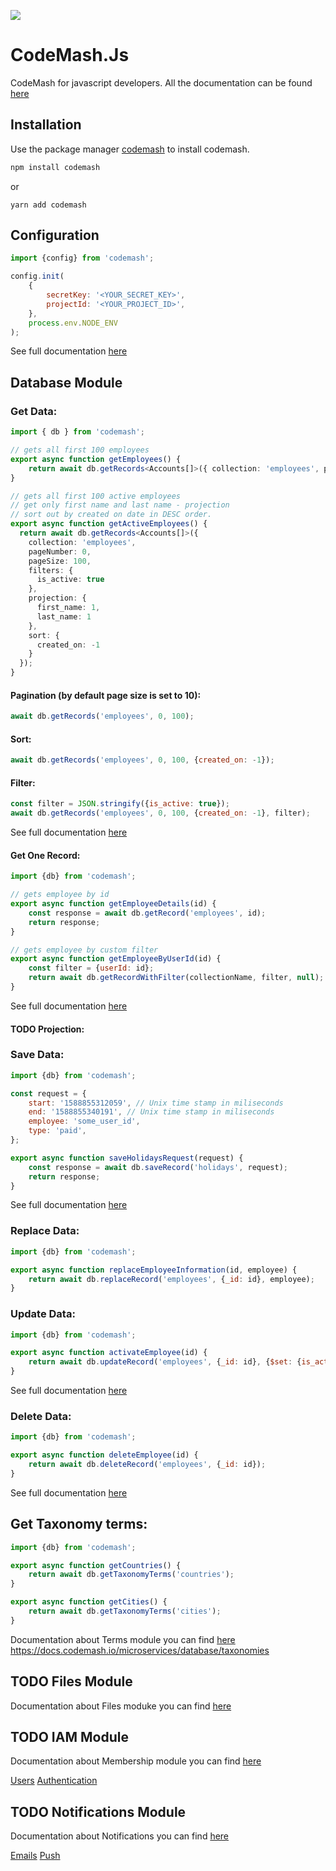 ![](https://github.com/codemash-io/CodeMash.Js/workflows/CI/badge.svg?branch=master&event=push)

# CodeMash.Js

CodeMash for javascript developers. All the documentation can be found [here](https://docs.codemash.io)

## Installation

Use the package manager [codemash](https://docs.codemash.io/get-started/install-codemash#install-codemash-via-npm) to install codemash.

```bash
npm install codemash
```

or 

```
yarn add codemash
```

## Configuration

```js
import {config} from 'codemash';

config.init(
	{
		secretKey: '<YOUR_SECRET_KEY>',
		projectId: '<YOUR_PROJECT_ID>',
	},
	process.env.NODE_ENV
);
```

See full documentation [here](https://docs.codemash.io/get-started/set-up-api-keys#storing-tokens)

## Database Module

### Get Data:

```ts
import { db } from 'codemash';

// gets all first 100 employees
export async function getEmployees() {
	return await db.getRecords<Accounts[]>({ collection: 'employees', pageNumber: 0, pageSize: 100 });
}

// gets all first 100 active employees
// get only first name and last name - projection
// sort out by created on date in DESC order.
export async function getActiveEmployees() {
  return await db.getRecords<Accounts[]>({
    collection: 'employees',
    pageNumber: 0,
    pageSize: 100,
    filters: {
      is_active: true
    },
    projection: {
      first_name: 1,
      last_name: 1
    },
    sort: {
      created_on: -1
    }
  });
}
```

#### Pagination (by default page size is set to 10):

```js
await db.getRecords('employees', 0, 100);
```

#### Sort:

```js
await db.getRecords('employees', 0, 100, {created_on: -1});
```

#### Filter:

```js
const filter = JSON.stringify({is_active: true});
await db.getRecords('employees', 0, 100, {created_on: -1}, filter);
```

See full documentation [here](https://docs.codemash.io/microservices/database/collections-api/find)

#### Get One Record:

```js
import {db} from 'codemash';

// gets employee by id
export async function getEmployeeDetails(id) {
	const response = await db.getRecord('employees', id);
	return response;
}

// gets employee by custom filter
export async function getEmployeeByUserId(id) {
	const filter = {userId: id};
	return await db.getRecordWithFilter(collectionName, filter, null);
}
```

See full documentation [here](https://docs.codemash.io/microservices/database/collections-api/find-one)

#### TODO Projection:

### Save Data:

```js
import {db} from 'codemash';

const request = {
	start: '1588855312059', // Unix time stamp in miliseconds
	end: '1588855340191', // Unix time stamp in miliseconds
	employee: 'some_user_id',
	type: 'paid',
};

export async function saveHolidaysRequest(request) {
	const response = await db.saveRecord('holidays', request);
	return response;
}
```

See full documentation [here](https://docs.codemash.io/microservices/database/collections-api/insert)

### Replace Data:

```js
import {db} from 'codemash';

export async function replaceEmployeeInformation(id, employee) {
	return await db.replaceRecord('employees', {_id: id}, employee);
}
```

### Update Data:

```js
import {db} from 'codemash';

export async function activateEmployee(id) {
	return await db.updateRecord('employees', {_id: id}, {$set: {is_active: 1}});
}
```

See full documentation [here](https://docs.codemash.io/microservices/database/collections-api/update)

### Delete Data:

```js
import {db} from 'codemash';

export async function deleteEmployee(id) {
	return await db.deleteRecord('employees', {_id: id});
}
```

See full documentation [here](https://docs.codemash.io/microservices/database/collections-api/delete)

## Get Taxonomy terms:

```js
import {db} from 'codemash';

export async function getCountries() {
	return await db.getTaxonomyTerms('countries');
}

export async function getCities() {
	return await db.getTaxonomyTerms('cities');
}
```

Documentation about Terms module you can find [here]()
https://docs.codemash.io/microservices/database/taxonomies

## TODO Files Module

Documentation about Files moduke you can find [here](https://docs.codemash.io/microservices/files-service/files-api)

## TODO IAM Module

Documentation about Membership module you can find [here](https://docs.codemash.io/microservices/membership)

[Users](https://docs.codemash.io/microservices/membership/users-api)
[Authentication](https://docs.codemash.io/microservices/membership/authentication-api)

## TODO Notifications Module

Documentation about Notifications you can find [here](https://docs.codemash.io/microservices/push-notifications)

[Emails](https://docs.codemash.io/microservices/email-notifications/emails)
[Push](https://docs.codemash.io/microservices/push-notifications/notifications)
